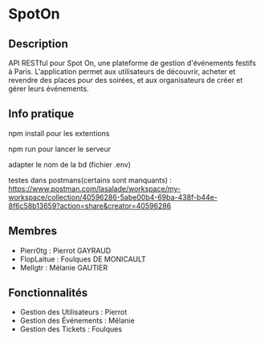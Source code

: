# SpotOn

## Description

API RESTful pour Spot On, une plateforme de gestion d'événements festifs à Paris. L'application permet aux utilisateurs de découvrir, acheter et revendre des places pour des soirées, et aux organisateurs de créer et gérer leurs événements.

## Info pratique
npm install pour les extentions

npm run pour lancer le serveur

adapter le nom de la bd (fichier .env)

testes dans postmans(certains sont manquants) :
https://www.postman.com/lasalade/workspace/my-workspace/collection/40596286-5abe00b4-69ba-438f-b44e-8f6c58b13659?action=share&creator=40596286

## Membres

- Pierr0tg : Pierrot GAYRAUD
- FlopLaitue : Foulques DE MONICAULT
- Mellgtr : Mélanie GAUTIER

## Fonctionnalités

- Gestion des Utilisateurs : Pierrot
- Gestion des Événements : Mélanie
- Gestion des Tickets : Foulques
